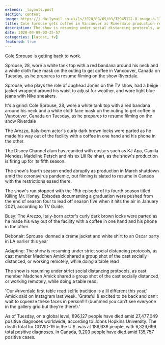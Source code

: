 ```yaml
---
extends: _layouts.post
section: content
image: https://i.dailymail.co.uk/1s/2020/09/09/03/32945122-0-image-a-13_1599617620864.jpg 
title: Cole Sprouse gets coffee in Vancouver as Riverdale production resumes in Canada amid pandemic 
description: The show is resuming under social distancing protocols, as cast member Madchen Amick shared a group shot of the cast socially distanced, or working remotely, while doing a table read. 
date: 2020-09-09-03-25-57 
categories: [latest, tv] 
featured: true 
--- 
```

Cole Sprouse is getting back to work.

Sprouse, 28, wore a white tank top with a red bandana around his neck and a white cloth face mask on the outing to get coffee in Vancouver, Canada on Tuesday, as he prepares to resume filming on the show Riverdale.

Sprouse, who plays the role of Jughead Jones on the TV show, had a beige jacket wrapped around his waist to adjust for weather, and wore light blue jeans with Nike sneakers.

It's a grind: Cole Sprouse, 28, wore a white tank top with a red bandana around his neck and a white cloth face mask on the outing to get coffee in Vancouver, Canada on Tuesday, as he prepares to resume filming on the show Riverdale 

The Arezzo, Italy-born actor's curly dark brown locks were parted as he made his way out of the facility with a coffee in one hand and his phone in the other.

The Disney Channel alum has reunited with costars such as KJ Apa, Camila Mendes, Madeline Petsch and his ex Lili Reinhart, as the show's production is firing up for its fifth season.

The show's fourth season ended abruptly as production in March shutdown amid the coronavirus pandemic, but filming is slated to resume in Canada with the restrictions eased there.

The show's run stopped with the 19th episode of its fourth season titled Killing Mr. Honey. Episodes documenting a graduation were pushed from the end of season four to lead off season five when it hits the air in January 2021, according to TV Guide.   

Busy: The Arezzo, Italy-born actor's curly dark brown locks were parted as he made his way out of the facility with a coffee in one hand and his phone in the other

Debonair: Sprouse  donned a creme jacket and white shirt to an Oscar party in LA earlier this year 

Adapting: The show is resuming under strict social distancing protocols, as cast member Madchen Amick shared a group shot of the cast socially distanced, or working remotely, while doing a table read

The show is resuming under strict social distancing protocols, as cast member Madchen Amick shared a group shot of the cast socially distanced, or working remotely, while doing a table read.

'Our #riverdale first table read selfie tradition is a lil different this year,' Amick said on Instagram last week. 'Grateful & excited to be back and can’t wait to squeeze these faces in person!!!! (bummed you can’t see everyone in the gallery grid but they’re there!).'

As of Tuesday, on a global level, 896,127 people have died amid 27,477,049 positive diagnoses worldwide, according to Johns Hopkins University. The death total for COVID-19 in the U.S. was at 189,639 people, with 6,326,696 total positive diagnoses. In Canada, 9,203 people have died amid 135,757 positive cases.

